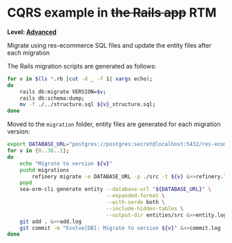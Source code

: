 # CQRS example in ~~the Rails app~~ RTM

**Level: [Advanced](https://github.com/RailsEventStore/ecommerce)**

Migrate using res-ecommerce SQL files and update the entity files after each
migration

The Rails migration scripts are generated as follows:

```bash
for v in $(ls *.rb |cut -d _ -f 1| xargs echo);
do
    rails db:migrate VERSION=$v;
    rails db:schema:dump;
    mv -f ./../structure.sql ${v}_structure.sql;
done
```

Moved to the `migration` folder, entity files are generated for each migration
version:

```bash
export DATABASE_URL="postgres://postgres:secret@localhost:5432/res-ecommerce_development"
for v in {0..38..1};
do
    echo "Migrate to version ${v}"
    pushd migrations
        refinery migrate -e DATABASE_URL -p ./src -t ${v} &>>refinery.log
    popd
    sea-orm-cli generate entity --database-url "${DATABASE_URL}" \
                                --expanded-format \
                                --with-serde both \
                                --include-hidden-tables \
                                --output-dir entities/src &>>entity.log
    git add . &>>add.log
    git commit -m "Evolve[DB]: Migrate to version ${v}" &>>commit.log
done
```
